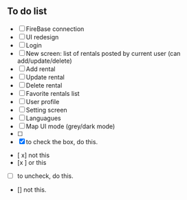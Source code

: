 ## To do list
- [ ] FireBase connection
- [ ] UI redesign
- [ ] Login
- [ ] New screen: list of rentals posted by current user (can add/update/delete)
- [ ] Add rental
- [ ] Update rental
- [ ] Delete rental
- [ ] Favorite rentals list
- [ ] User profile
- [ ] Setting screen
- [ ] Languagues
- [ ] Map UI mode (grey/dark mode)
- [ ] 
- [x] to check the box, do this. 
- [ x] not this
- [x ] or this
- [ ] to uncheck, do this.
- [] not this.
